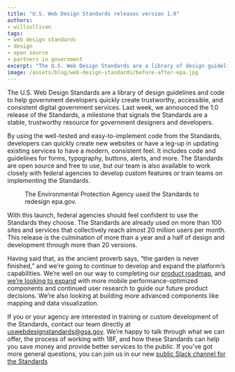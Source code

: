```yaml
---
title: "U.S. Web Design Standards releases version 1.0"
authors:
- willsullivan
tags:
- web design standards
- design
- open source
- partners in government
excerpt: "The U.S. Web Design Standards are a library of design guidelines and code to help government developers quickly create trustworthy, accessible, and consistent digital government services. Last week, we announced the 1.0 release of the Standards, a milestone that signals the Standards are a stable, trustworthy resource for government designers and developers."
image: /assets/blog/web-design-standards/before-after-epa.jpg
---
```

The U.S. Web Design Standards are a library of design guidelines and code to help government developers quickly create trustworthy, accessible, and consistent digital government services. Last week, we announced the 1.0 release of the Standards, a milestone that signals the Standards are a stable, trustworthy resource for government designers and developers.

By using the well-tested and easy-to-implement code from the Standards, developers can quickly create new websites or have a leg-up in updating existing services to have a modern, consistent feel. It includes code and guidelines for forms, typography, buttons, alerts, and more. The Standards are open source and free to use, but our team is also available to work closely with federal agencies to develop custom features or train teams on implementing the Standards.

<figure>
  <img src="{{site.baseurl}}/assets/blog/web-design-standards/before-after-epa.jpg" alt="">
  <figcaption>The Environmental Protection Agency used the Standards to redesign epa.gov.</figcaption>
</figure>

With this launch, federal agencies should feel confident to use the Standards they choose. The Standards are already used on more than 100 sites and services that collectively reach almost 20 million users per month. This release is the culmination of more than a year and a half of design and development through more than 20 versions.

Having said that, as the ancient proverb says, “the garden is never finished,” and we’re going to continue to develop and expand the platform’s capabilities. We’re well on our way to completing our [product roadmap](https://standards.usa.gov/whats-new/product-roadmap/), and [we’re looking to expand](https://18f.gsa.gov/2016/12/22/charting-the-future-of-the-draft-us-web-design-standards/) with more mobile performance-optimized components and continued user research to guide our future product decisions. We’re also looking at building more advanced components like mapping and data visualization.

If you or your agency are interested in training or custom development of the Standards, contact our team directly at [uswebdesignstandards@gsa.gov](mailto:uswebdesignstandards@gsa.gov). We’re happy to talk through what we can offer, the process of working with 18F, and how these Standards can help you save money and provide better services to the public. If you’ve got more general questions, you can join us in our new [public Slack channel for the Standards](https://chat.18f.gov./)
